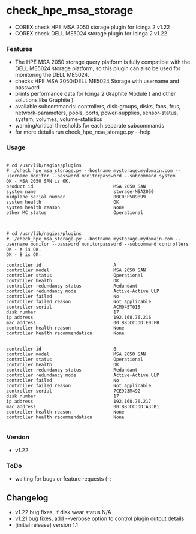 # check_hpe_msa_storage

- COREX check HPE MSA 2050 storage plugin for Icinga 2 v1.22
- COREX check DELL ME5024 storage plugin for Icinga 2 v1.22

 
### Features
- The HPE MSA 2050 storage query platform is fully compatible with the DELL ME5024 storage platform, so this plugin can also be used for monitoring the DELL ME5024.
 - checks HPE MSA 2050/DELL ME5024 Storage with username and password
 - prints performance data for Icinga 2 Graphite Module ( and other solutions like Graphite )
 - available subcommands: controllers, disk-groups, disks, fans, frus, network-parameters, pools, ports, power-supplies, sensor-status, system, volumes, volume-statistics
 - warning/critical thresholds for each separate subcommands
 - for more details run check_hpe_msa_storage.py --help

### Usage

<pre><code>
# cd /usr/lib/nagios/plugins
# ./check_hpe_msa_storage.py --hostname mystorage.mydomain.com --username monitor --password monitorpassword --subcommand system
OK - MSA 2050 SAN is OK.
product id                              MSA 2050 SAN
system name                             storage-MSA2050
midplane serial number                  00C0FF509899
system health                           OK
system health reason                    None
other MC status                         Operational

</code></pre>

<pre><code>
# cd /usr/lib/nagios/plugins
# ./check_hpe_msa_storage.py --hostname mystorage.mydomain.com --username monitor --password monitorpassword --subcommand controllers
OK - A is OK.
OK - B is OK.

controller id                           A
controller model                        MSA 2050 SAN
controller status                       Operational
controller health                       OK
controller redundancy status            Redundant
controller redundancy mode              Active-Active ULP
controller failed                       No
controller failed reason                Not applicable
controller serial                       ACM045T015
disk number                             17
ip address                              192.168.76.216
mac address                             00:BB:CC:DD:E0:FB
controller health reason                None
controller health recommendation        None


controller id                           B
controller model                        MSA 2050 SAN
controller status                       Operational
controller health                       OK
controller redundancy status            Redundant
controller redundancy mode              Active-Active ULP
controller failed                       No
controller failed reason                Not applicable
controller serial                       7CE923M492
disk number                             17
ip address                              192.168.76.217
mac address                             00:BB:CC:DD:A3:B1
controller health reason                None
controller health recommendation        None

</code></pre>



### Version

 - v1.22

### ToDo

 - waiting for bugs or feature requests (-:

## Changelog
 - v1.22 bug fixes, if disk wear status N/A
 - v1.21 bug fixes, add --verbose option to control plugin output details
 - [initial release] version 1.1

